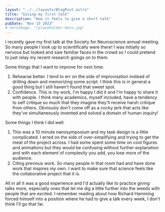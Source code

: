 ```yaml
---
layout: "../../layouts/BlogPost.astro"
title: "Giving my first talk"
description: "How it feels to give a short talk"
pubDate: "Nov 15 2023"
# heroImage: "/placeholder-hero.jpg"
---
```


I recently gave my first talk at the Society for Neuroscience annual meeting. So many people I look up to scientifically were there! I was initially so nervous but looked and saw familiar faces in the crowd so I could pretend to just relay my recent research goings on to them.

Some things that I want to improve for next time:

1. Rehearse better. I tend to err on the side of improvisation instead of drilling down and memorizing some script. I think this is in general a good thing but I still haven't found that sweet spot.
2. Confidence. This is my work, I'm happy I did it and I'm happy to share it with people. I think many academics, myself included, have a tendency to self critique so much that they imagine they'll receive harsh critique from others. Obviously don't come off as a cocky jerk that acts like they've simultaneously invented and solved a domain of human inquiry!

Some things I think I did well:

1. This was a 10 minute nanosymposium and my task design is a little complicated. I erred on the side of over-simplifying and trying to get the meat of the project across. I had some spent some time on cool figures and animations but they would be confusing without further explanation and with each element of complexity you add, you lose more of the audience.
2. Citing previous work. So many people in that room had and have done work that inspires my own. I want to make sure that science feels like the collaborative project that it is.

All in all it was a good experience and I'd actually like to practice giving talks more, especially ones that let me dig a little further into the weeds with people that are excited. I remember reading about how Richard Hamming forced himself into a position where he had to give a talk every week, I don't think I'll go that far.
